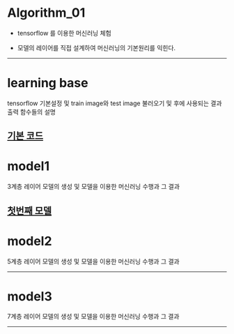 # Algorithm_01
- tensorflow 를 이용한 머신러닝 체험

- 모델의 레이어를 직접 설계하여 머신러닝의 기본원리를 익힌다.

---------------
# learning base
tensorflow 기본설정 및 train image와 test image 불러오기
및 후에 사용되는 결과출력 함수들의 설명

[기본 코드](https://github.com/ysh4296/Algorithm_01/blob/main/learning%20base.ipynb)
---------------
# model1
3계층 레이어 모델의 생성 및 모델을 이용한 머신러닝 수행과 그 결과

[첫번째 모델](https://github.com/ysh4296/Algorithm_01/blob/main/model1.ipynb)
---------------
# model2
5계층 레이어 모델의 생성 및 모델을 이용한 머신러닝 수행과 그 결과



---------------
# model3
7계층 레이어 모델의 생성 및 모델을 이용한 머신러닝 수행과 그 결과


---------------
